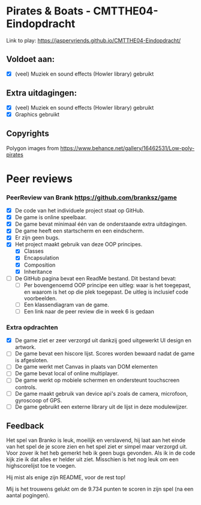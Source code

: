 # Pirates & Boats - CMTTHE04-Eindopdracht

Link to play:
https://jaspervriends.github.io/CMTTHE04-Eindopdracht/

## Voldoet aan:
- [x] (veel) Muziek en sound effects (Howler library) gebruikt


## Extra uitdagingen:
- [x] (veel) Muziek en sound effects (Howler library) gebruikt
- [x] Graphics gebruikt

## Copyrights
Polygon images from https://www.behance.net/gallery/16462531/Low-poly-pirates

# Peer reviews
### PeerReview van Brank https://github.com/branksz/game

- [x] De code van het individuele project staat op GitHub.
- [x] De game is online speelbaar.
- [x] De game bevat minimaal één van de onderstaande extra uitdagingen.
- [x] De game heeft een startscherm en een eindscherm.
- [x] Er zijn geen bugs.
- [x] Het project maakt gebruik van deze OOP principes.
    - [x] Classes
    - [x] Encapsulation
    - [x] Composition
    - [x] Inheritance
- [ ] De GitHub pagina bevat een ReadMe bestand. Dit bestand bevat:
    - [ ] Per bovengenoemd OOP principe een uitleg: waar is het toegepast, en waarom is het
        op die plek toegepast. De uitleg is inclusief code voorbeelden.
    - [ ] Een klassendiagram van de game.
    - [ ] Een link naar de peer review die in week 6 is gedaan

### Extra opdrachten 

- [x] De game ziet er zeer verzorgd uit dankzij goed uitgewerkt UI design en artwork.
- [ ] De game bevat een hiscore lijst. Scores worden bewaard nadat de game is afgesloten.
- [ ] De game werkt met Canvas in plaats van DOM elementen
- [ ] De game bevat local of online multiplayer.
- [ ] De game werkt op mobiele schermen en ondersteunt touchscreen controls.
- [ ] De game maakt gebruik van device api's zoals de camera, microfoon, gyroscoop of GPS.
- [ ] De game gebruikt een externe library uit de lijst in deze modulewijzer. 

## Feedback
Het spel van Branko is leuk, moeilijk en verslavend, hij laat aan het einde van het spel de je score zien en het spel ziet er simpel maar verzorgd uit. Voor zover ik het heb gemerkt heb ik geen bugs gevonden. Als ik in de code kijk zie ik dat alles er helder uit ziet. Misschien is het nog leuk om een highscorelijst toe te voegen.

Hij mist als enige zijn README, voor de rest top!

Mij is het trouwens gelukt om de 9.734 punten te scoren in zijn spel (na een aantal pogingen).
